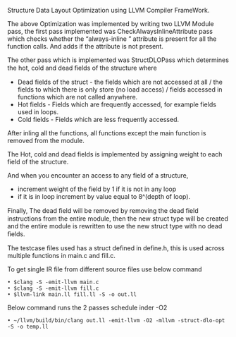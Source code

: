 Structure Data Layout Optimization using LLVM Compiler FrameWork.

The above Optimization was implemented by writing two LLVM Module pass, the first pass implemented was CheckAlwaysInlineAttribute pass which checks whether the “always-inline ” attribute is present for all the function calls. And adds if the attribute is not present.

The other pass which is implemented was StructDLOPass which determines the hot, cold and dead ﬁelds of the structure where

 - Dead fields of the struct - the fields which are not accessed at all / the fields to which there is only store (no load access) / fields accessed in functions which are not called anywhere.
- Hot fields - Fields which are frequently accessed, for example fields used in loops.
- Cold fields - Fields which are less frequently accessed.

After inling all the functions, all functions except the main function is removed from the module.

The Hot, cold and dead fields is implemented by assigning weight to each field of the structure.

And when you encounter an access to any field of a structure,

 - increment weight of the field by 1 if it is not in any loop
- if it is in loop increment by value equal to 8^(depth of loop).

Finally, The dead ﬁeld will be removed by removing the dead field instructions from the entire module, then the new struct type will be created and the entire module is rewritten to use the new struct type with no dead ﬁelds.

The testcase files used has a struct defined in define.h, this is used across multiple functions in main.c and fill.c.

To get single IR file from different source files use below command

    • $clang -S -emit-llvm main.c
    • $clang -S -emit-llvm fill.c
    • $llvm-link main.ll fill.ll -S -o out.ll

Below command runs the 2 passes schedule inder -O2

    • ~/llvm/build/bin/clang out.ll -emit-llvm -O2 -mllvm -struct-dlo-opt -S -o temp.ll
